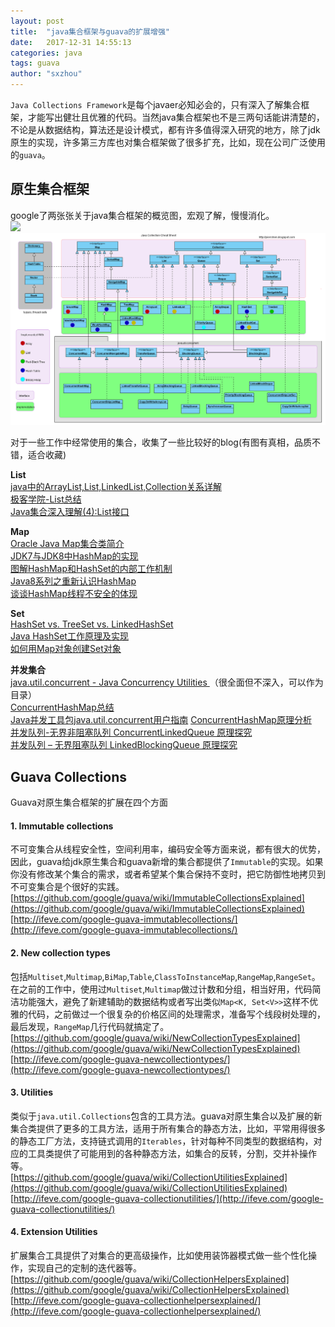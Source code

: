 ```yaml
---
layout: post
title:  "java集合框架与guava的扩展增强"
date:   2017-12-31 14:55:13
categories: java
tags: guava
author: "sxzhou"
---
```


`Java Collections Framework`是每个javaer必知必会的，只有深入了解集合框架，才能写出健壮且优雅的代码。当然java集合框架也不是三两句话能讲清楚的，不论是从数据结构，算法还是设计模式，都有许多值得深入研究的地方，除了jdk原生的实现，许多第三方库也对集合框架做了很多扩充，比如，现在公司广泛使用的`guava`。  

## 原生集合框架
google了两张张关于java集合框架的概览图，宏观了解，慢慢消化。  
![](http://7xnwyt.com1.z0.glb.clouddn.com/Java%20Collections%20Framework2.png)  
![](https://raw.githubusercontent.com/wanglizhi/wanglizhi.github.io/master/img/2016-06-22/Java-collection-cheat-sheet.png)     


对于一些工作中经常使用的集合，收集了一些比较好的blog(有图有真相，品质不错，适合收藏)  

**List**  
[java中的ArrayList,List,LinkedList,Collection关系详解](https://www.cnblogs.com/liqiu/p/3302607.html)  
[极客学院-List总结](http://wiki.jikexueyuan.com/project/java-enhancement/java-thirtytwo.html)  
[Java集合深入理解(4):List<E>接口](http://blog.csdn.net/u011240877/article/details/52802849#)  

**Map**  
[Oracle Java Map集合类简介](http://www.oracle.com/technetwork/cn/articles/maps1-100947-zhs.html)  
[JDK7与JDK8中HashMap的实现](http://www.importnew.com/23164.html)  
[图解HashMap和HashSet的内部工作机制](http://www.importnew.com/21841.html)  
[Java8系列之重新认识HashMap](http://www.importnew.com/20386.html)  
[谈谈HashMap线程不安全的体现](http://www.importnew.com/22011.html)  

**Set**  
[HashSet vs. TreeSet vs. LinkedHashSet](http://www.importnew.com/8773.html)  
[Java HashSet工作原理及实现](http://www.importnew.com/19208.html)  
[如何用Map对象创建Set对象](http://www.importnew.com/9639.html)

**并发集合**  
[java.util.concurrent - Java Concurrency Utilities
](http://tutorials.jenkov.com/java-util-concurrent/index.htm)（很全面但不深入，可以作为目录）  
[ConcurrentHashMap总结](http://www.importnew.com/22007.html)   
[Java并发工具包java.util.concurrent用户指南](http://blog.csdn.net/defonds/article/details/44021605/)  [ConcurrentHashMap原理分析](https://my.oschina.net/hosee/blog/639352)  
[并发队列-无界非阻塞队列 ConcurrentLinkedQueue 原理探究](http://www.importnew.com/25668.html)  
[并发队列 – 无界阻塞队列 LinkedBlockingQueue 原理探究](http://www.importnew.com/22007.html)  
  
## Guava Collections  
Guava对原生集合框架的扩展在四个方面  
#### 1. Immutable collections  
不可变集合从线程安全性，空间利用率，编码安全等方面来说，都有很大的优势，因此，guava给jdk原生集合和guava新增的集合都提供了`Immutable`的实现。如果你没有修改某个集合的需求，或者希望某个集合保持不变时，把它防御性地拷贝到不可变集合是个很好的实践。  
[https://github.com/google/guava/wiki/ImmutableCollectionsExplained](https://github.com/google/guava/wiki/ImmutableCollectionsExplained)  
[http://ifeve.com/google-guava-immutablecollections/](http://ifeve.com/google-guava-immutablecollections/)  
#### 2. New collection types  
包括`Multiset`,`Multimap`,`BiMap`,`Table`,`ClassToInstanceMap`,`RangeMap`,`RangeSet`。在之前的工作中，使用过`Multiset`,`Multimap`做过计数和分组，相当好用，代码简洁功能强大，避免了新建辅助的数据结构或者写出类似`Map<K, Set<V>>`这样不优雅的代码，之前做过一个很复杂的价格区间的处理需求，准备写个线段树处理的，最后发现，`RangeMap`几行代码就搞定了。  
[https://github.com/google/guava/wiki/NewCollectionTypesExplained](https://github.com/google/guava/wiki/NewCollectionTypesExplained)  
[http://ifeve.com/google-guava-newcollectiontypes/](http://ifeve.com/google-guava-newcollectiontypes/)  
#### 3. Utilities  
类似于`java.util.Collections`包含的工具方法。guava对原生集合以及扩展的新集合类提供了更多的工具方法，适用于所有集合的静态方法，比如，平常用得很多的静态工厂方法，支持链式调用的`Iterables`，针对每种不同类型的数据结构，对应的工具类提供了可能用到的各种静态方法，如集合的反转，分割，交并补操作等。  
[https://github.com/google/guava/wiki/CollectionUtilitiesExplained](https://github.com/google/guava/wiki/CollectionUtilitiesExplained)  
[http://ifeve.com/google-guava-collectionutilities/](http://ifeve.com/google-guava-collectionutilities/)  
#### 4. Extension Utilities
扩展集合工具提供了对集合的更高级操作，比如使用装饰器模式做一些个性化操作，实现自己的定制的迭代器等。  
[https://github.com/google/guava/wiki/CollectionHelpersExplained](https://github.com/google/guava/wiki/CollectionHelpersExplained)  
[http://ifeve.com/google-guava-collectionhelpersexplained/](http://ifeve.com/google-guava-collectionhelpersexplained/)  
